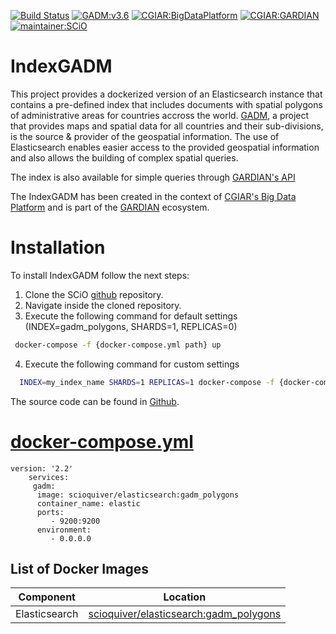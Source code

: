 [![Build Status](https://travis-ci.org/SCiO-systems/IndexGADM.svg?branch=master)](https://travis-ci.org/SCiO-systems/IndexGADM) 
[![GADM:v3.6](https://img.shields.io/badge/GADM-v3.6-green)](https://gadm.org/data.html)
[![CGIAR:BigDataPlatform](https://img.shields.io/badge/CGIAR-BigDataPlatform-orange)](https://bigdata.cgiar.org/)
[![CGIAR:GARDIAN](https://img.shields.io/badge/CGIAR-GARDIAN-orange)](https://gardian.bigdata.cgiar.org/)
[![maintainer:SCiO](https://img.shields.io/badge/maintainer-SCiO-blue)](https://scio.systems)

# IndexGADM
This project provides a dockerized version of an Elasticsearch instance that contains a pre-defined index that includes documents with spatial polygons of administrative areas for countries accross the world. [GADM](https://gadm.org/index.html), a project that provides maps and spatial data for all countries and their sub-divisions, is the source & provider of the geospatial information. The use of Elasticsearch enables easier access to the provided geospatial information and also allows the building of complex spatial queries.

The index is also available for simple queries through [GARDIAN's API](https://gardian.bigdata.cgiar.org/api/#/Geospatial_query/Geospatial)

The IndexGADM has been created in the context of  [CGIAR's Big Data Platform](https://bigdata.cgiar.org/) and is part of the 
 [GARDIAN](https://gardian.bigdata.cgiar.org/) ecosystem. 


# Installation

To install IndexGADM follow the next steps:
1. Clone the SCiO [github](https://github.com/SCiO-systems/IndexGADM) repository.
2. Navigate inside the cloned repository.
3. Execute the following command for default settings (INDEX=gadm_polygons, SHARDS=1, REPLICAS=0)

```sh
 docker-compose -f {docker-compose.yml path} up
```
4. Execute the following command for custom settings

```sh
  INDEX=my_index_name SHARDS=1 REPLICAS=1 docker-compose -f {docker-compose.yml path} up
```
The source code can be found in [Github](https://github.com/SCiO-systems/IndexGADM).

# [docker-compose.yml](https://github.com/SCiO-systems/IndexGADM/blob/master/docker-compose.yml)

    version: '2.2'
        services:
         gadm:
          image: scioquiver/elasticsearch:gadm_polygons
          container_name: elastic
          ports:
             - 9200:9200
          environment:
             - 0.0.0.0
    



List of Docker Images
------------------------------
| Component | Location |
| ------ | ------ |
| Elasticsearch | [scioquiver/elasticsearch:gadm_polygons](https://hub.docker.com/r/scioquiver/elasticsearch) |


